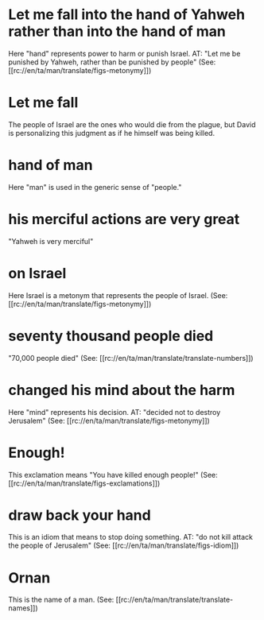 # Let me fall into the hand of Yahweh rather than into the hand of man

Here "hand" represents power to harm or punish Israel. AT: "Let me be punished by Yahweh, rather than be punished by people" (See: [[rc://en/ta/man/translate/figs-metonymy]])

# Let me fall

The people of Israel are the ones who would die from the plague, but David is personalizing this judgment as if he himself was being killed.

# hand of man

Here "man" is used in the generic sense of "people."

# his merciful actions are very great

"Yahweh is very merciful"

# on Israel

Here Israel is a metonym that represents the people of Israel. (See: [[rc://en/ta/man/translate/figs-metonymy]])

# seventy thousand people died

"70,000 people died" (See: [[rc://en/ta/man/translate/translate-numbers]])

# changed his mind about the harm

Here "mind" represents his decision. AT: "decided not to destroy Jerusalem" (See: [[rc://en/ta/man/translate/figs-metonymy]])

# Enough!

This exclamation means "You have killed enough people!" (See: [[rc://en/ta/man/translate/figs-exclamations]])

# draw back your hand

This is an idiom that means to stop doing something. AT: "do not kill attack the people of Jerusalem" (See: [[rc://en/ta/man/translate/figs-idiom]])

# Ornan

This is the name of a man. (See: [[rc://en/ta/man/translate/translate-names]])